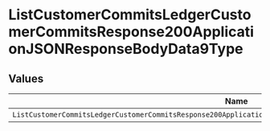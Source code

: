 # ListCustomerCommitsLedgerCustomerCommitsResponse200ApplicationJSONResponseBodyData9Type


## Values

| Name                                                                                                            | Value                                                                                                           |
| --------------------------------------------------------------------------------------------------------------- | --------------------------------------------------------------------------------------------------------------- |
| `ListCustomerCommitsLedgerCustomerCommitsResponse200ApplicationJSONResponseBodyData9TypePostpaidCommitRollover` | POSTPAID_COMMIT_ROLLOVER                                                                                        |